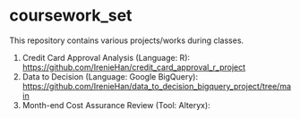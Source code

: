 # coursework_set

This repository contains various projects/works during classes.

1. Credit Card Approval Analysis (Language: R): https://github.com/IrenieHan/credit_card_approval_r_project
2. Data to Decision (Language: Google BigQuery): https://github.com/IrenieHan/data_to_decision_bigquery_project/tree/main
3. Month-end Cost Assurance Review (Tool: Alteryx):
   
